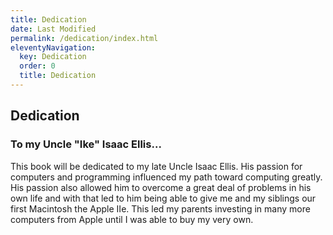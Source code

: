 ```yaml
---
title: Dedication
date: Last Modified
permalink: /dedication/index.html
eleventyNavigation:
  key: Dedication
  order: 0
  title: Dedication
---
```

## Dedication
### To my Uncle "Ike" Isaac Ellis...


This book will be dedicated to my late Uncle Isaac Ellis. His passion for computers and programming influenced my path toward computing greatly. His passion also allowed him to overcome a great deal of problems in his own life and with that led to him being able to give me and my siblings our first Macintosh the Apple IIe. This led my parents investing in many more computers from Apple until I was able to buy my very own.

